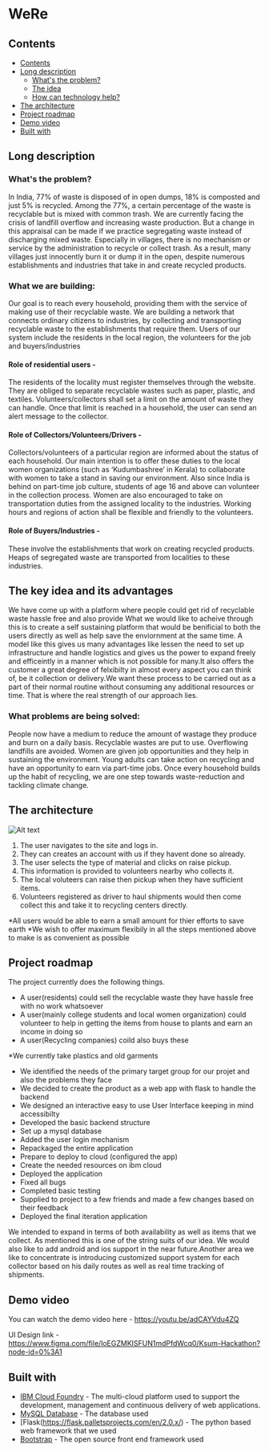 # WeRe


## Contents
  - [Contents](#contents)
  - [Long description](#long-description)
    - [What's the problem?](#whats-are-we-building)
    - [The idea](#the-key-idea-and-its-advantages)
    - [How can technology help?](#what-problems-are-being-solved)
  - [The architecture](#the-architecture)
  - [Project roadmap](#project-roadmap)
  - [Demo video](#demo-video)
  - [Built with](#built-with)



## Long description

### What's the problem?
  In India, 77% of waste is disposed of in open dumps, 18% is composted and just 5% is recycled. Among the 77%, a certain percentage of the waste is recyclable but is mixed with common trash. We are currently facing the crisis of landfill overflow and increasing waste production. 
But a change in this appraisal can be made if we practice segregating waste instead of discharging mixed waste.
Especially in villages, there is no mechanism or service by the administration to recycle or collect trash. 
As a result, many villages just innocently burn it or dump it in the open, despite numerous establishments and industries that take in and create recycled products. 

### What we are building: 

Our goal is to reach every household, providing them with the service of making use of their recyclable waste. We are building a network that connects ordinary citizens to industries, by collecting and transporting recyclable waste to the establishments that require them.
Users of our system include      the residents in the local region, the volunteers for the job and buyers/industries


#### Role of residential users -
  The residents of the locality must register themselves through the website. They are obliged to separate recyclable wastes such as paper, plastic, and textiles. Volunteers/collectors shall set a limit on the amount of waste they can handle. Once that limit is reached in a household, the user can send an alert message to the collector.


#### Role of Collectors/Volunteers/Drivers -
  Collectors/volunteers of a particular region are informed about the status of each household. Our main intention is to offer these duties to the local women organizations (such as ‘Kudumbashree’ in Kerala) to collaborate with women to take a stand in saving our environment.
Also since India is behind on part-time job culture, students of age 16 and above can volunteer in the collection process. 
Women are also encouraged to take on transportation duties from the assigned locality to the industries.
Working hours and regions of action shall be flexible and friendly to the volunteers. 

#### Role of Buyers/Industries -
  These involve the establishments that work on creating recycled products. Heaps of segregated waste are transported from localities to these industries. 

## The key idea and its advantages
  We have come up with a platform where people could get rid of recyclable waste hassle free and also provide What we would like to acheive through this is to create a self sustaining platform that would be benificial to both the users directly as well as help save the enviornment at the same time. A model like this gives us many advantages like lessen the need to set up infrastructure and handle  logistics and gives us the power to expand freely and efficeintly in a manner which is not possible for many.It also offers the customer a great degree of felxibilty in almost every aspect you can think of, be it collection or delivery.We want these process to be carried out as a part of their normal routine without consuming any additional resources or time. That is where the real strength of our approach lies.
  
### What problems are being solved:

People now have a medium to reduce the amount of wastage they produce and burn on a daily basis. Recyclable wastes are put to use. Overflowing landfills are avoided.
Women are given job opportunities and they help in sustaining the environment. Young adults can take action on recycling and have an opportunity to earn via part-time jobs.
Once every household builds up the habit of recycling, we are one step towards waste-reduction and tackling climate change.

## The architecture

![Alt text](https://i1.wp.com/blog.mi.hdm-stuttgart.de/wp-content/uploads/2019/08/architecture.jpeg?w=802&ssl=1)

1. The user navigates to the site and logs in.
2. They can creates an account with us if they havent done so already.
3. The user selects the type of material and clicks on raise pickup.
4. This information is provided to volunteers nearby who collects it.
5. The local voluteers can raise then pickup when they have sufficient items.
6. Volunteers registered as driver to haul shipments would then come collect this and take it to recycling centers directly.

*All users would be able to earn a small amount for thier efforts to save earth
*We wish to offer maximum flexibily in all the steps mentioned above to make is as convenient as possible

## Project roadmap

The project currently does the following things.

- A user(residents) could sell the recyclable waste they have hassle free with no work whatsoever
- A user(mainly college students and local women organization) could volunteer to help in 
  getting the items from house to plants and earn an income in doing so
- A user(Recycling companies) coild also buys these 

*We currently take plastics and old garments

- We identified the needs of the primary target group for our projet and also the problems they face 
- We decided to create the product as a web app with flask to handle the backend
- We designed an interactive easy to use User Interface keeping in mind accessibilty
- Developed the basic backend structure
- Set up a mysql database
- Added the user login mechanism
- Repackaged the entire application
- Prepare to deploy to cloud (configured the app)
- Create the needed resources on ibm cloud
- Deployed the application
- Fixed all bugs 
- Completed basic testing
- Supplied to project to a few friends and made a few changes based on their feedback
- Deployed the final iteration application
 
 We intended to expand in terms of both availability as well as items that we collect. As mentioned this is one of the string suits of our idea. 
 We would also like to add android and ios support in the near future.Another area we like to concentrate is introducing customized support system for each collector
 based on his daily routes as well as real time tracking of shipments.

## Demo video

You can watch the demo video here - https://youtu.be/adCAYVdu4ZQ

UI Design link - https://www.figma.com/file/loEGZMKISFUN1mdPfdWcq0/Ksum-Hackathon?node-id=0%3A1
## Built with

- [IBM Cloud Foundry](https://cloud.ibm.com/catalog?search=cloud%20functions#search_results) - The multi-cloud platform used to support the development, management and continuous delivery of web applications.
- [MySQL Database](https://www.mysql.com/) - The database used
- [Flask(https://flask.palletsprojects.com/en/2.0.x/) - The python based web framework that we used
- [Bootstrap](https://getbootstrap.com/) - The open source front end framework used

